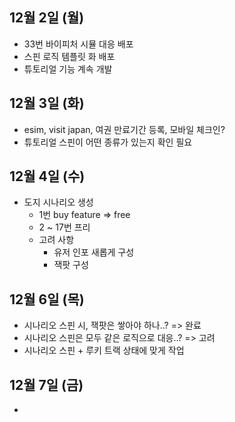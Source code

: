 
## 12월 2일 (월)

- 33번 바이피처 시뮬 대응 배포
- 스핀 로직 템플릿 화 배포
- 튜토리얼 기능 계속 개발


## 12월  3일 (화)

- esim, visit japan, 여권 만료기간 등록, 모바일 체크인?
- 튜토리얼 스핀이 어떤 종류가 있는지 확인 필요

## 12월 4일 (수)

- 도지 시나리오 생성
	- 1번 buy feature => free
	- 2 ~ 17번 프리
	- 고려 사항
		- 유저 인포 새롭게 구성
		- 잭팟 구성

## 12월 6일 (목)

- 시나리오 스핀 시, 잭팟은 쌓아야 하나..? => 완료
- 시나리오 스핀은 모두 같은 로직으로 대응..? => 고려
- 시나리오 스핀 + 루키 트랙 상태에 맞게 작업

## 12월 7일 (금)

- 
